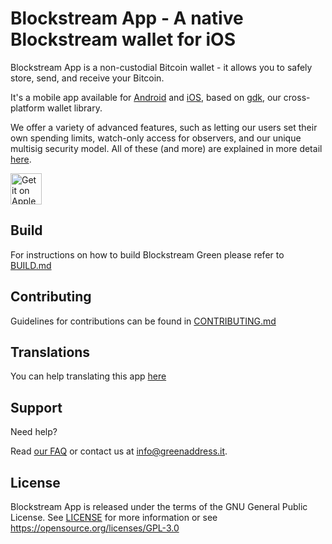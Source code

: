 # Blockstream App - A native Blockstream wallet for iOS

Blockstream App is a non-custodial Bitcoin wallet - it allows you to safely store, send, and receive your Bitcoin.

It's a mobile app available for [Android](https://github.com/Blockstream/green_android) and [iOS](https://github.com/Blockstream/green_ios), based on [gdk](https://github.com/blockstream/gdk), our cross-platform wallet library.

We offer a variety of advanced features, such as letting our users set their own spending limits, watch-only access for observers, and our unique multisig security model.
All of these (and more) are explained in more detail [here](https://help.blockstream.com/hc/en-us/sections/900000129826-Getting-Started).

<a href="https://itunes.apple.com/app/id1402243590" target="_blank">
<img src="https://developer.apple.com/app-store/marketing/guidelines/images/badge-example-preferred_2x.png" alt="Get it on Apple Store" height="50"/></a>

## Build

For instructions on how to build Blockstream Green please refer to [BUILD.md](BUILD.md)

## Contributing

Guidelines for contributions can be found in [CONTRIBUTING.md](CONTRIBUTING.md)

## Translations

You can help translating this app [here](https://www.transifex.com/blockstream/blockstream-green/)

## Support

Need help?

Read [our FAQ](https://greenaddress.it/en/faq.html) or contact us at [info@greenaddress.it](mailto:info@greenaddress.it).

## License

Blockstream App is released under the terms of the GNU General Public License. See [LICENSE](LICENSE) for more information or see https://opensource.org/licenses/GPL-3.0

